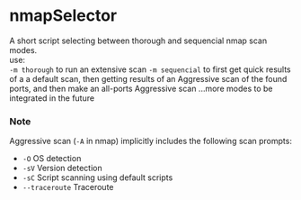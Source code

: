 # nmapSelector  

A short script selecting between thorough and sequencial nmap scan modes.  
use:  
`-m thorough` to run an extensive scan
`-m sequencial` to first get quick results of a a default scan, then getting results of an Aggressive scan of the found ports, and then make an all-ports Aggressive scan
...more modes to be integrated in the future

### Note
Aggressive scan (`-A` in nmap) implicitly includes the following scan prompts:
- `-O` OS detection 
- `-sV` Version detection 
- `-sC` Script scanning using default scripts
- `--traceroute` Traceroute
